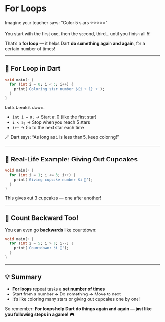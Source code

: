 # For Loops

Imagine your teacher says: "Color 5 stars ⭐⭐⭐⭐⭐"

You start with the first one, then the second, third… until you finish all 5!

That’s a **for loop** — it helps Dart **do something again and again**, for a certain number of times!

---

## 🎨 For Loop in Dart

```dart
void main() {
  for (int i = 0; i < 5; i++) {
    print('Coloring star number ${i + 1} ⭐');
  }
}
```

Let’s break it down:

- `int i = 0;` → Start at 0 (like the first star)
- `i < 5;` → Stop when you reach 5 stars
- `i++` → Go to the next star each time

🪄 Dart says: “As long as `i` is less than 5, keep coloring!”

---

## 🧁 Real-Life Example: Giving Out Cupcakes

```dart
void main() {
  for (int i = 1; i <= 3; i++) {
    print('Giving cupcake number $i 🧁');
  }
}
```

This gives out 3 cupcakes — one after another!

---

## 🚀 Count Backward Too!

You can even go **backwards** like countdown:

```dart
void main() {
  for (int i = 5; i > 0; i--) {
    print('Countdown: $i 🚀');
  }
}
```

---

## 💡 Summary

- **For loops** repeat tasks a **set number of times**
- Start from a number → Do something → Move to next
- It’s like coloring many stars or giving out cupcakes one by one!

So remember: **For loops help Dart do things again and again — just like you following steps in a game! 🎮**
